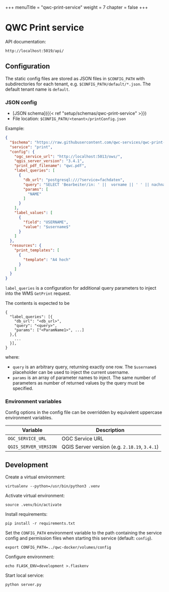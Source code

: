 +++
menuTitle = "qwc-print-service"
weight = 7
chapter = false
+++

QWC Print service
=================

API documentation:

    http://localhost:5019/api/


Configuration
-------------

The static config files are stored as JSON files in `$CONFIG_PATH` with subdirectories for each tenant,
e.g. `$CONFIG_PATH/default/*.json`. The default tenant name is `default`.

### JSON config

* [JSON schema]({{< ref "setup/schemas/qwc-print-service" >}})
* File location: `$CONFIG_PATH/<tenant>/printConfig.json`

Example:
```json
{
  "$schema": "https://raw.githubusercontent.com/qwc-services/qwc-print-service/master/schemas/qwc-print-service.json",
  "service": "print",
  "config": {
    "ogc_service_url": "http://localhost:5013/ows/",
    "qgis_server_version": "3.4.1",
    "print_pdf_filename": "qwc.pdf",
    "label_queries": [
      {
        "db_url": "postgresql:///?service=fachdaten",
        "query": "SELECT 'Bearbeiter/in: ' ||  vorname || ' ' || nachname FROM benutzer WHERE username = $username$",
        "params": [
          "NAME"
        ]
      }
    ],
    "label_values": [
      {
        "field": "USERNAME",
        "value": "$username$"
      }
    ]
  },
  "resources": {
    "print_templates": [
      {
        "template": "A4 hoch"
      }
    ]
  }
}
```

`label_queries` is a configuration for additional query parameters to inject into the
WMS `GetPrint` request.

The contents is expected to be

    {
      "label_queries": [{
        "db_url": "<db_url>",
        "query": "<query>",
        "params": ["<ParamName1>", ...]
      },{
        ...
      }],
    }

where:

* `query` is an arbitrary query, returning exactly one row. The `$username$` placeholder can be used to inject the current username.
* `params` is an array of parameter names to inject. The same number of parameters as number of returned values by the query must be specified.


### Environment variables

Config options in the config file can be overridden by equivalent uppercase environment variables.

| Variable                   | Description                                   |
|----------------------------|-----------------------------------------------|
| `OGC_SERVICE_URL`          | OGC Service URL                               |
| `QGIS_SERVER_VERSION`      | QGIS Server version (e.g. `2.18.19`, `3.4.1`) |


Development
-----------

Create a virtual environment:

    virtualenv --python=/usr/bin/python3 .venv

Activate virtual environment:

    source .venv/bin/activate

Install requirements:

    pip install -r requirements.txt

Set the `CONFIG_PATH` environment variable to the path containing the service config and permission files when starting this service (default: `config`).

    export CONFIG_PATH=../qwc-docker/volumes/config

Configure environment:

    echo FLASK_ENV=development >.flaskenv

Start local service:

    python server.py
